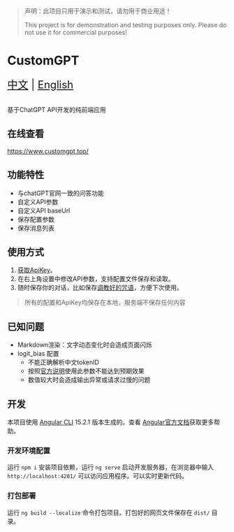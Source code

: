 > 声明：此项目只用于演示和测试，请勿用于商业用途！
> 
> This project is for demonstration and testing purposes only. Please do not use it for commercial purposes!

# CustomGPT

<div style="font-size: 1.5rem;">
  <a href="./README-zh.md">中文</a> |
  <a href="./README.md">English</a>
</div>
</br>

基于ChatGPT API开发的纯前端应用

## 在线查看
https://www.customgpt.top/

## 功能特性

- 与chatGPT官网一致的问答功能
- 自定义API参数
- 自定义API baseUrl
- 保存配置参数
- 保存消息列表

## 使用方式
 1. [获取ApiKey](https://platform.openai.com/account/api-keys/)。
 2. 在右上角设置中修改API参数，支持配置文件保存和读取。
 3. 随时保存你的对话，比如保存[调教好的咒语](https://github.com/PlexPt/awesome-chatgpt-prompts-zh)，方便下次使用。

> 所有的配置和ApiKey均保存在本地，服务端不保存任何内容

## 已知问题

- Markdown渲染：文字动态变化时会造成页面闪烁
- logit_bias 配置
  - 不能正确解析中文tokenID
  - 按照[官方说明](https://help.openai.com/en/articles/5247780-using-logit-bias-to-define-token-probability)使用此参数不能达到预期效果
  - 数值较大时会造成输出异常或请求过慢的问题

## 开发

本项目使用 [Angular CLI](https://github.com/angular/angular-cli) 15.2.1 版本生成的。查看 [Angular官方文档](https://angular.io/cli)获取更多帮助。

### 开发环境配置

运行 `npm i` 安装项目依赖，运行 `ng serve` 启动开发服务器，在浏览器中输入 `http://localhost:4201/` 可以访问应用程序。可以实时更新代码。

### 打包部署

运行 `ng build --localize` 命令打包项目。打包好的网页文件保存在 `dist/` 目录。
